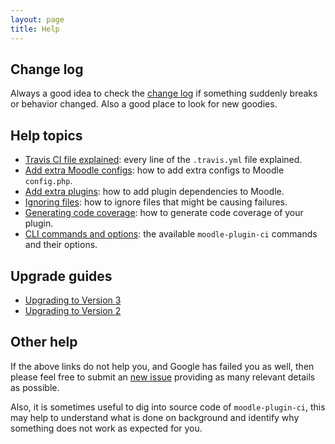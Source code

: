 ```yaml
---
layout: page
title: Help
---
```


## Change log

Always a good idea to check the [change log](CHANGELOG.md) if something suddenly breaks or behavior
changed.  Also a good place to look for new goodies.

## Help topics

* [Travis CI file explained](TravisFileExplained.md): every line of the `.travis.yml` file explained.
* [Add extra Moodle configs](AddExtraConfig.md): how to add extra configs to Moodle `config.php`.
* [Add extra plugins](AddExtraPlugins.md): how to add plugin dependencies to Moodle.
* [Ignoring files](IgnoringFiles.md): how to ignore files that might be causing failures.
* [Generating code coverage](CodeCoverage.md): how to generate code coverage of your plugin.
* [CLI commands and options](CLI.md): the available `moodle-plugin-ci` commands and their options.

## Upgrade guides

* [Upgrading to Version 3](UPGRADE-3.0.md)
* [Upgrading to Version 2](UPGRADE-2.0.md)


## Other help

If the above links do not help you, and Google has failed you as well, then please feel free
to submit an [new issue](https://github.com/moodlehq/moodle-plugin-ci/issues/new) providing
as many relevant details as possible.

Also, it is sometimes useful to dig into source code of `moodle-plugin-ci`, this may
help to understand what is done on background and identify why something does
not work as expected for you.
